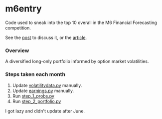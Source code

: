 # m6entry

Code used to sneak into the top 10 overall in the M6 Financial Forecasting competition. 

See the [post](https://www.linkedin.com/posts/petercotton_the-options-market-beat-94-of-participants-activity-7020917422085795840-Pox0?utm_source=share&utm_medium=member_desktop) to discuss it, or the [article](https://medium.com/geekculture/the-options-market-beat-94-of-participants-in-the-m6-financial-forecasting-contest-fa4f47f57d33). 

### Overview
A diversified long-only portfolio informed by option market volatilities.  

### Steps taken each month

1. Update [volatilitydata.py](https://github.com/microprediction/m6entry/blob/main/m6entry/inputdata/volatiitydata.py) manually. 
2. Update [earnings.py](https://github.com/microprediction/m6entry/blob/main/m6entry/inputdata/earnings.py) manually. 
3. Run [step_1_probs.py](https://github.com/microprediction/m6entry/blob/main/m6entry/step1_probs.py)
4. Run [step_2_portfolio.py](https://github.com/microprediction/m6entry/blob/main/m6entry/step2_portfolio.py)

I got lazy and didn't update after June. 

